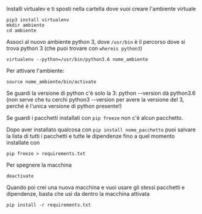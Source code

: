 Installi virtualev e ti sposti nella cartella dove vuoi creare l'ambiente virtuale

```
pip3 install virtualenv
mkdir ambiente
cd ambiente
```
Associ al nuovo ambiente python 3, dove `/usr/bin` è il percorso dove si trova python 3 (che puoi trovare con `whereis python3`)

`virtualenv --python=/usr/bin/python3.6 nome_ambiente`

Per attivare l'ambiente:

`source nome_ambiente/bin/activate`

Se guardi la versione di python c'è solo la 3: python --version dà python3.6 (non serve che tu cerchi python3 --version per avere la versione del 3, perché è l'unica versione di python presente!)

Se guardi i pacchetti installati con `pip freeze` non c'è alcun pacchetto.

Dopo aver installato qualcosa con `pip install nome_pacchetto` puoi salvare la lista di tutti i pacchetti e tutte le dipendenze fino a quel momento installate con

`pip freeze > requirements.txt`

Per spegnere la macchina

`deactivate`

Quando poi crei una nuova macchina e vuoi usare gli stessi pacchetti e dipendenze, basta che usi da dentro la macchina attivata

`pip install -r requirements.txt`